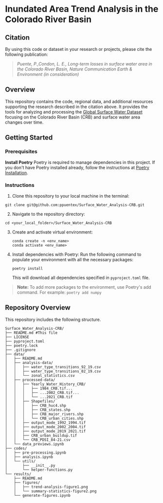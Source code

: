 # Inundated Area Trend Analysis in the Colorado River Basin

## Citation 
By using this code or dataset in your research or projects, please cite the following publication: 

> *Puente, P.,Condon, L. E., Long-term losses in surface water area in the Colorado River Basin, Nature Communication Earth & Environment (in consideration)*

## Overview 
This repository contains the code, regional data, and additional resources supporting the research described in the citation above. It provides the tools for analyzing and processing the [Global Surface Water Dataset](https://global-surface-water.appspot.com/) focusing on the Colorado River Basin (CRB) and surface water area changes over time. 

## Getting Started

### Prerequisites
**Install Poetry**
Poetry is required to manage dependencies in this project. If you don't have Poetry installed already, follow the instructions at [Poetry Installation](https://python-poetry.org/docs/#installing-with-the-official-installer). 

### Instructions

1. Clone this repository to your local machine in the terminal: 
```
git clone git@github.com:ppuentex/Surface_Water_Analysis-CRB.git 
```

2. Navigate to the repository directory: 
```
cd <your_local_folder>/Surface_Water_Analysis-CRB
```

3. Create and activate virtual environment: 
    ```
    conda create -n <env_name>
    conda activate <env_name>
    ```

4. Install dependencies with Poetry: 
    Run the following command to populate your environment with all the necessary packages: 
   ```
   poetry install
   ```
   This will download all dependencies specified in `pyproject.toml` file.  

> **Note:** 
> To add more packages to the environment, use Poetry's add command. For example: 
> ```poetry add numpy ``` 



## Repository Overview
This repository includes the following structure. 
``` 
Surface_Water_Analysis-CRB/
├── README.md #This file
├── LICENSE 
├── pyproject.toml 
├── poetry.lock
├── .gitignore
├── data/
│   ├── README.md
│   ├── analysis-data/
│   │   ├── water_type_transitions_92_19.csv  
│   │   ├── water_type_transitions_02_19.csv  
│   │   └── zonal_statistics.csv
│   ├── processed-data/
│   │	├── Yearly_Water_History_CRB/
│   │   │   ├── 1984_CRB.tif...
│   │   │   ├── ...2002_CRB.tif...
│   │   │   └── ...2021_CRB.tif
│   │   ├── Shapefiles/
│   │   │   ├── CRB_huc4.shp
│   │   │   ├── CRB_states.shp
│   │   │   ├── CRB_major_rivers.shp
│   │   │   └── CRB_urban_cities.shp
│   │   ├── output_mode_1992_1994.tif
│   │   ├── output_mode_2002_2004.tif
│   │   ├── output_mode_2019_2021.tif
│   │   ├── CRB_urban_buildup.tif
│   │   └── CRB_PDSI_84-21.csv
│   └── data_previews.ipynb
├── codes/
│   ├── pre-processing.ipynb
│   ├── analysis.ipynb
│   └── utils/
│       ├── __init__.py
│       └── helper-functions.py
└── results/
    ├── README.md
    ├── figures/
    │   ├── trend-analysis-figure1.png
    │   └── summary-statistics-figure2.png
    └── generate-figures.ipynb 